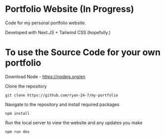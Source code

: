 # Portfolio Website (In Progress)
Code for my personal portfolio website. 

Developed with Next.JS + Tailwind CSS (hopefully.)

# To use the Source Code for your own portfolio

Download Node - https://nodejs.org/en

Clone the repository

```
git clone https://github.com/ryan-24-7/my-portfolio
```
Navigate to the repository and install required packages

```
npm install
```

Run the local server to view the website and any updates you make

```
npm run dev
```
